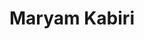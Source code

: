 ---
layout: member
weight: 100
title: Maryam Kabiri
description: >
  Post-doctoral Fellow, Biomaterials
img: 
program: BASc
status: grad
year_end: 
year_start: 2017
email: siang [at] alumni.ubc.ca
biography: >
  Ngai To recently graduated from UBC with distinction in chemical engineering (minor in computer science).
project: >
  Summer 2017 NSERC USRA project on machine learning and process control.
linkedin: https://www.linkedin.com/in/c-siang-lim-98535048
homepage: http://www.siang.ca 
degrees : masters
---